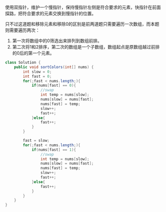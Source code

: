 使用双指针，维护一个慢指针，保持慢指针左侧是符合要求的元素，快指针在前面探路，把符合要求的元素交换到慢指针的位置。

只不过这道题和移除元素和移除0的区别是前两道题只需要遍历一次数组，而本题则需要遍历两次：
1. 第一次将数组中的0筛选出来排列到数组前排。
2. 第二次将1和2排序，第二次的数组是一个子数组，数组起点是原数组越过前排的0后的第一个元素。

```java
class Solution {
    public void sortColors(int[] nums) {
        int slow = 0;
        int fast = 0;
        for(;fast < nums.length;){
            if(nums[fast] == 0){
                //swap
                int temp = nums[slow];
                nums[slow] = nums[fast];
                nums[fast] = temp;
                slow++;
                fast++;
            }else{
                fast++;
            }
        }

        fast = slow;
        for(;fast < nums.length;){
            if(nums[fast] == 1){
                //swap
                int temp = nums[slow];
                nums[slow] = nums[fast];
                nums[fast] = temp;
                slow++;
                fast++;
            }else{
                fast++;
            }
        }
    }
}
```

